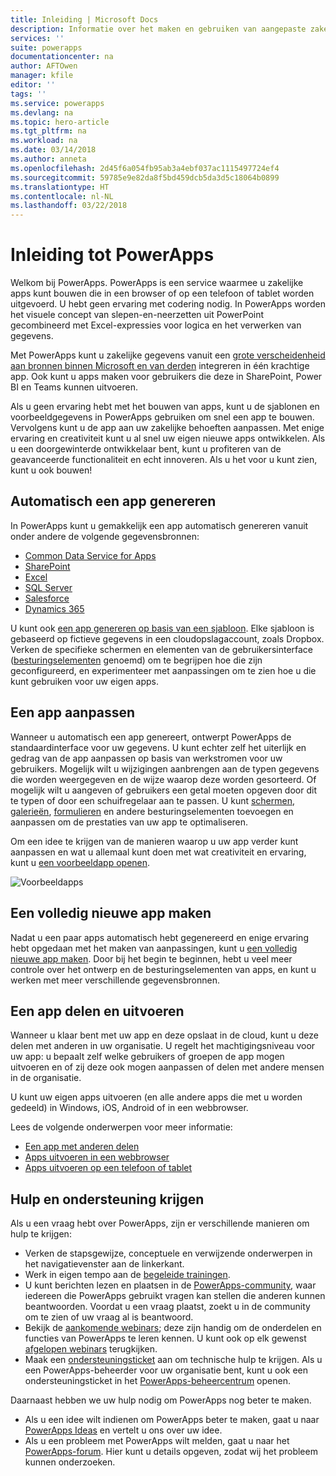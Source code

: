 ```yaml
---
title: Inleiding | Microsoft Docs
description: Informatie over het maken en gebruiken van aangepaste zakelijke apps met Microsoft PowerApps
services: ''
suite: powerapps
documentationcenter: na
author: AFTOwen
manager: kfile
editor: ''
tags: ''
ms.service: powerapps
ms.devlang: na
ms.topic: hero-article
ms.tgt_pltfrm: na
ms.workload: na
ms.date: 03/14/2018
ms.author: anneta
ms.openlocfilehash: 2d45f6a054fb95ab3a4ebf037ac1115497724ef4
ms.sourcegitcommit: 59785e9e82da8f5bd459dcb5da3d5c18064b0899
ms.translationtype: HT
ms.contentlocale: nl-NL
ms.lasthandoff: 03/22/2018
---
```

# <a name="introduction-to-powerapps"></a>Inleiding tot PowerApps
Welkom bij PowerApps. PowerApps is een service waarmee u zakelijke apps kunt bouwen die in een browser of op een telefoon of tablet worden uitgevoerd. U hebt geen ervaring met codering nodig. In PowerApps worden het visuele concept van slepen-en-neerzetten uit PowerPoint gecombineerd met Excel-expressies voor logica en het verwerken van gegevens.

Met PowerApps kunt u zakelijke gegevens vanuit een [grote verscheidenheid aan bronnen binnen Microsoft en van derden](connections-list.md) integreren in één krachtige app. Ook kunt u apps maken voor gebruikers die deze in SharePoint, Power BI en Teams kunnen uitvoeren.

Als u geen ervaring hebt met het bouwen van apps, kunt u de sjablonen en voorbeeldgegevens in PowerApps gebruiken om snel een app te bouwen. Vervolgens kunt u de app aan uw zakelijke behoeften aanpassen. Met enige ervaring en creativiteit kunt u al snel uw eigen nieuwe apps ontwikkelen. Als u een doorgewinterde ontwikkelaar bent, kunt u profiteren van de geavanceerde functionaliteit en echt innoveren. Als u het voor u kunt zien, kunt u ook bouwen!

## <a name="generate-an-app-automatically"></a>Automatisch een app genereren
In PowerApps kunt u gemakkelijk een app automatisch genereren vanuit onder andere de volgende gegevensbronnen:

* [Common Data Service for Apps](data-platform-create-app.md)
* [SharePoint](app-from-sharepoint.md)
* [Excel](get-started-create-from-data.md)
* [SQL Server](connections/connection-azure-sqldatabase.md)
* [Salesforce](add-manage-connections.md)
* [Dynamics 365](connections/connection-dynamics-crmonline.md)

U kunt ook [een app genereren op basis van een sjabloon](get-started-test-drive.md). Elke sjabloon is gebaseerd op fictieve gegevens in een cloudopslagaccount, zoals Dropbox. Verken de specifieke schermen en elementen van de gebruikersinterface ([besturingselementen](reference-properties.md) genoemd) om te begrijpen hoe die zijn geconfigureerd, en experimenteer met aanpassingen om te zien hoe u die kunt gebruiken voor uw eigen apps.

## <a name="customize-an-app"></a>Een app aanpassen
Wanneer u automatisch een app genereert, ontwerpt PowerApps de standaardinterface voor uw gegevens. U kunt echter zelf het uiterlijk en gedrag van de app aanpassen op basis van werkstromen voor uw gebruikers. Mogelijk wilt u wijzigingen aanbrengen aan de typen gegevens die worden weergegeven en de wijze waarop deze worden gesorteerd. Of mogelijk wilt u aangeven of gebruikers een getal moeten opgeven door dit te typen of door een schuifregelaar aan te passen. U kunt [schermen](add-screen-context-variables.md), [galerieën](customize-layout-sharepoint.md), [formulieren](customize-forms-sharepoint.md) en andere besturingselementen toevoegen en aanpassen om de prestaties van uw app te optimaliseren.

Om een idee te krijgen van de manieren waarop u uw app verder kunt aanpassen en wat u allemaal kunt doen met wat creativiteit en ervaring, kunt u [een voorbeeldapp openen](open-and-run-a-sample-app.md).

![Voorbeeldapps](./media/getting-started/sample-apps.png)

## <a name="create-an-app-from-scratch"></a>Een volledig nieuwe app maken
Nadat u een paar apps automatisch hebt gegenereerd en enige ervaring hebt opgedaan met het maken van aanpassingen, kunt u [een volledig nieuwe app maken](get-started-create-from-blank.md). Door bij het begin te beginnen, hebt u veel meer controle over het ontwerp en de besturingselementen van apps, en kunt u werken met meer verschillende gegevensbronnen.

## <a name="share-and-run-an-app"></a>Een app delen en uitvoeren
Wanneer u klaar bent met uw app en deze opslaat in de cloud, kunt u deze delen met anderen in uw organisatie. U regelt het machtigingsniveau voor uw app: u bepaalt zelf welke gebruikers of groepen de app mogen uitvoeren en of zij deze ook mogen aanpassen of delen met andere mensen in de organisatie.

U kunt uw eigen apps uitvoeren (en alle andere apps die met u worden gedeeld) in Windows, iOS, Android of in een webbrowser.

Lees de volgende onderwerpen voor meer informatie:

* [Een app met anderen delen](share-app.md)
* [Apps uitvoeren in een webbrowser](../../user/run-app-browser.md)
* [Apps uitvoeren op een telefoon of tablet](../../user/run-app-client.md)

## <a name="get-help-and-support"></a>Hulp en ondersteuning krijgen
Als u een vraag hebt over PowerApps, zijn er verschillende manieren om hulp te krijgen:

* Verken de stapsgewijze, conceptuele en verwijzende onderwerpen in het navigatievenster aan de linkerkant.
* Werk in eigen tempo aan de [begeleide trainingen](https://docs.microsoft.com/powerapps/guided-learning/).
* U kunt berichten lezen en plaatsen in de [PowerApps-community](https://aka.ms/powerapps-community), waar iedereen die PowerApps gebruikt vragen kan stellen die anderen kunnen beantwoorden. Voordat u een vraag plaatst, zoekt u in de community om te zien of uw vraag al is beantwoord.
* Bekijk de [aankomende webinars](webinars-listing.md#upcoming-webinars); deze zijn handig om de onderdelen en functies van PowerApps te leren kennen. U kunt ook op elk gewenst [afgelopen webinars](webinars-listing.md#past-webinars) terugkijken.
* Maak een [ondersteuningsticket](https://powerapps.microsoft.com/support/pro/) aan om technische hulp te krijgen. Als u een PowerApps-beheerder voor uw organisatie bent, kunt u ook een ondersteuningsticket in het [PowerApps-beheercentrum](https://portal.office.com/Support/Support.aspx) openen.

Daarnaast hebben we uw hulp nodig om PowerApps nog beter te maken.

* Als u een idee wilt indienen om PowerApps beter te maken, gaat u naar [PowerApps Ideas](https://powerusers.microsoft.com/t5/PowerApps-Ideas/idb-p/PowerAppsIdeas) en vertelt u ons over uw idee.
* Als u een probleem met PowerApps wilt melden, gaat u naar het [PowerApps-forum](https://powerusers.microsoft.com/t5/General-Discussion/bd-p/PowerAppsForum1). Hier kunt u details opgeven, zodat wij het probleem kunnen onderzoeken.
